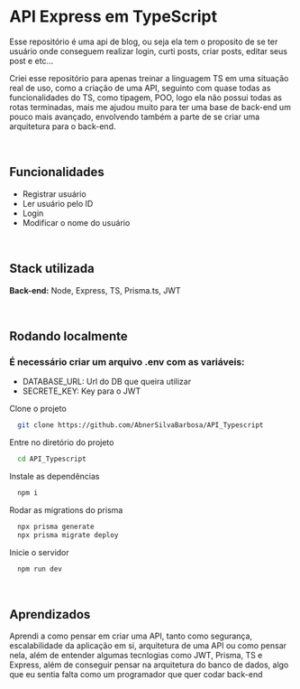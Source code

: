 # API Express em TypeScript

Esse repositório é uma api de blog, ou seja ela tem o proposito de se ter usuário onde conseguem realizar login, curti posts, criar posts, editar seus post e etc...

Criei esse repositório para apenas treinar a linguagem TS em uma situação real de uso, como a criação de uma API, seguinto com quase todas as funcionalidades do TS, como tipagem, POO, logo ela não possui todas as rotas terminadas, mais me ajudou muito para ter uma base de back-end um pouco mais avançado, envolvendo também a parte de se criar uma arquitetura para o back-end.

<br>

## Funcionalidades

- Registrar usuário
- Ler usuário pelo ID
- Login
- Modificar o nome do usuário

<br>

## Stack utilizada

**Back-end:** Node, Express, TS, Prisma.ts, JWT

<br>

## Rodando localmente

### É necessário criar um arquivo .env com as variáveis:
- DATABASE_URL: Url do DB que queira utilizar
- SECRETE_KEY: Key para o JWT

Clone o projeto

```bash
  git clone https://github.com/AbnerSilvaBarbosa/API_Typescript
```

Entre no diretório do projeto

```bash
  cd API_Typescript
```

Instale as dependências

```bash
  npm i
```

Rodar as migrations do prisma
```bash
  npx prisma generate
  npx prisma migrate deploy
```

Inicie o servidor

```bash
  npm run dev
```

<br>

## Aprendizados

Aprendi a como pensar em criar uma API, tanto como segurança, escalabilidade da aplicação em si, arquitetura de uma API ou como pensar nela, além de entender algumas tecnlogias como JWT, Prisma, TS e Express, além de conseguir pensar na arquitetura do banco de dados, algo que eu sentia falta como um programador que quer codar back-end

